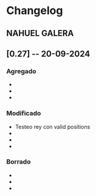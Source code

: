 # Changelog

## NAHUEL GALERA

## [0.27] -- 20-09-2024

### Agregado
-   
-   
-   

### Modificado
-   Testeo rey con valid positions
-   
-   
-   

### Borrado
-   
- 
- 
